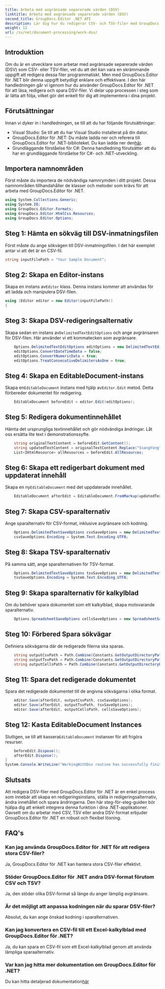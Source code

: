 ```yaml
---
title: Arbeta med avgränsade separerade värden (DSV)
linktitle: Arbeta med avgränsade separerade värden (DSV)
second_title: GroupDocs.Editor .NET API
description: Lär dig hur du redigerar CSV- och TSV-filer med GroupDocs.Editor för .NET med denna steg-för-steg-guide. Förbättra dina .NET-projekt utan ansträngning.
weight: 12
url: /sv/net/document-processing/work-dsv/
---
```

## Introduktion
Om du är en utvecklare som arbetar med avgränsade separerade värden (DSV) som CSV- eller TSV-filer, vet du att det kan vara en skrämmande uppgift att redigera dessa filer programmatiskt. Men med GroupDocs.Editor för .NET blir denna uppgift betydligt enklare och effektivare. I den här handledningen går vi igenom hur du använder GroupDocs.Editor för .NET för att läsa, redigera och spara DSV-filer. Vi delar upp processen i steg som är lätta att följa, vilket gör det enkelt för dig att implementera i dina projekt.
## Förutsättningar
Innan vi dyker in i handledningen, se till att du har följande förutsättningar:
- Visual Studio: Se till att du har Visual Studio installerat på din dator.
-  GroupDocs.Editor för .NET: Du måste ladda ner och referera till GroupDocs.Editor for .NET-biblioteket. Du kan ladda ner den[här](https://releases.groupdocs.com/editor/net/).
- Grundläggande förståelse för C#: Denna handledning förutsätter att du har en grundläggande förståelse för C#- och .NET-utveckling.
## Importera namnområden
Först måste du importera de nödvändiga namnrymden i ditt projekt. Dessa namnområden tillhandahåller de klasser och metoder som krävs för att arbeta med GroupDocs.Editor för .NET.
```csharp
using System.Collections.Generic;
using System.IO;
using GroupDocs.Editor.Formats;
using GroupDocs.Editor.HtmlCss.Resources;
using GroupDocs.Editor.Options;
```

## Steg 1: Hämta en sökväg till DSV-inmatningsfilen
Först måste du ange sökvägen till DSV-inmatningsfilen. I det här exemplet antar vi att det är en CSV-fil.
```csharp
string inputFilePath = "Your Sample Document";
```
## Steg 2: Skapa en Editor-instans
 Skapa en instans av`Editor` klass. Denna instans kommer att användas för att ladda och manipulera DSV-filen.
```csharp
using (Editor editor = new Editor(inputFilePath))
{
```
## Steg 3: Skapa DSV-redigeringsalternativ
 Skapa sedan en instans av`DelimitedTextEditOptions` och ange avgränsaren för DSV-filen. Här använder vi ett kommatecken som avgränsare.
```csharp
    Options.DelimitedTextEditOptions editOptions = new DelimitedTextEditOptions(",");
    editOptions.ConvertDateTimeData = false;
    editOptions.ConvertNumericData = true;
    editOptions.TreatConsecutiveDelimitersAsOne = true;
```
## Steg 4: Skapa en EditableDocument-instans
 Skapa en`EditableDocument` instans med hjälp av`Editor.Edit` metod. Detta förbereder dokumentet för redigering.
```csharp
    EditableDocument beforeEdit = editor.Edit(editOptions);
```
## Steg 5: Redigera dokumentinnehållet
Hämta det ursprungliga textinnehållet och gör nödvändiga ändringar. Låt oss ersätta lite text i demonstrationssyfte.
```csharp
    string originalTextContent = beforeEdit.GetContent();
    string updatedTextContent = originalTextContent.Replace("SsangYong", "Chevrolet").Replace("Kyron", "Camaro");
    List<IHtmlResource> allResources = beforeEdit.AllResources;
```
## Steg 6: Skapa ett redigerbart dokument med uppdaterat innehåll
 Skapa en ny`EditableDocument` med det uppdaterade innehållet.
```csharp
    EditableDocument afterEdit = EditableDocument.FromMarkup(updatedTextContent, allResources);
```
## Steg 7: Skapa CSV-sparalternativ
Ange sparalternativ för CSV-format, inklusive avgränsare och kodning.
```csharp
    Options.DelimitedTextSaveOptions csvSaveOptions = new DelimitedTextSaveOptions(",");
    csvSaveOptions.Encoding = System.Text.Encoding.UTF8;
```
## Steg 8: Skapa TSV-sparalternativ
På samma sätt, ange sparalternativen för TSV-format.
```csharp
    Options.DelimitedTextSaveOptions tsvSaveOptions = new DelimitedTextSaveOptions("\t");
    tsvSaveOptions.Encoding = System.Text.Encoding.UTF8;
```
## Steg 9: Skapa sparalternativ för kalkylblad
Om du behöver spara dokumentet som ett kalkylblad, skapa motsvarande sparalternativ.
```csharp
    Options.SpreadsheetSaveOptions cellsSaveOptions = new SpreadsheetSaveOptions(SpreadsheetFormats.Xlsm);
```
## Steg 10: Förbered Spara sökvägar
Definiera sökvägarna där de redigerade filerna ska sparas.
```csharp
    string outputCsvPath = Path.Combine(Constants.GetOutputDirectoryPath(inputFilePath), Path.GetFileNameWithoutExtension(inputFilePath) + ".csv");
    string outputTsvPath = Path.Combine(Constants.GetOutputDirectoryPath(inputFilePath), Path.GetFileNameWithoutExtension(inputFilePath) + ".tsv");
    string outputCellsPath = Path.Combine(Constants.GetOutputDirectoryPath(inputFilePath), Path.GetFileNameWithoutExtension(inputFilePath) + ".xlsm");
```
## Steg 11: Spara det redigerade dokumentet
Spara det redigerade dokumentet till de angivna sökvägarna i olika format.
```csharp
    editor.Save(afterEdit, outputCsvPath, csvSaveOptions);
    editor.Save(afterEdit, outputTsvPath, tsvSaveOptions);
    editor.Save(afterEdit, outputCellsPath, cellsSaveOptions);
```
## Steg 12: Kasta EditableDocument Instances
 Slutligen, se till att kassera`EditableDocument` instanser för att frigöra resurser.
```csharp
    beforeEdit.Dispose();
    afterEdit.Dispose();
}
System.Console.WriteLine("WorkingWithDsv routine has successfully finished");
```
## Slutsats
Att redigera DSV-filer med GroupDocs.Editor för .NET är en enkel process som innebär att skapa en redigeringsinstans, ställa in redigeringsalternativ, ändra innehållet och spara ändringarna. Den här steg-för-steg-guiden bör hjälpa dig att enkelt integrera denna funktion i dina .NET-applikationer. Oavsett om du arbetar med CSV, TSV eller andra DSV-format erbjuder GroupDocs.Editor för .NET en robust och flexibel lösning.
## FAQ's
### Kan jag använda GroupDocs.Editor för .NET för att redigera stora CSV-filer?
Ja, GroupDocs.Editor för .NET kan hantera stora CSV-filer effektivt.
### Stöder GroupDocs.Editor för .NET andra DSV-format förutom CSV och TSV?
Ja, den stöder olika DSV-format så länge du anger lämplig avgränsare.
### Är det möjligt att anpassa kodningen när du sparar DSV-filer?
Absolut, du kan ange önskad kodning i sparalternativen.
### Kan jag konvertera en CSV-fil till ett Excel-kalkylblad med GroupDocs.Editor för .NET?
Ja, du kan spara en CSV-fil som ett Excel-kalkylblad genom att använda lämpliga sparaalternativ.
### Var kan jag hitta mer dokumentation om GroupDocs.Editor för .NET?
 Du kan hitta detaljerad dokumentation[här](https://tutorials.groupdocs.com/editor/net/)
